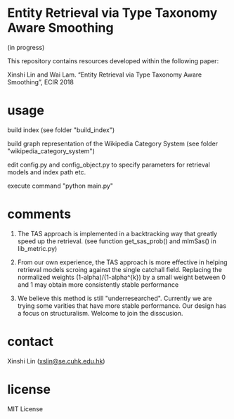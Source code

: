 # Entity Retrieval via Type Taxonomy Aware Smoothing
(in progress)

This repository contains resources developed within the following paper:

Xinshi Lin and Wai Lam. “Entity Retrieval via Type Taxonomy Aware Smoothing”, ECIR 2018

# usage
build index (see folder "build_index")

build graph representation of the Wikipedia Category System (see folder "wikipedia_category_system")

edit config.py and config_object.py to specify parameters for retrieval models and index path etc.

execute command "python main.py"


# comments
1. The TAS approach is implemented in a backtracking way that greatly speed up the retrieval. (see function get_sas_prob() and mlmSas() in lib_metric.py) 

2. From our own experience, the TAS approach is more effective in helping retrieval models scroing against the single catchall field. Replacing the normalized weights (1-alpha)/(1-alpha^{k}) by a small weight between 0 and 1 may obtain more consistently stable performance

3. We believe this method is still "underresearched". Currently we are trying some varities that have more stable performance. Our design has a focus on structuralism. Welcome to join the disscusion.

# contact
Xinshi Lin (xslin@se.cuhk.edu.hk)

# license
MIT License

